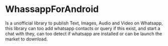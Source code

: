 # WhassappForAndroid
Is a unofficial library to publish Text, Images, Audio and Video on Whatsapp, this library can too add whatsapp contacts or query if this exist, and start a chat with they, can too detect if whatsapp are installed or can be launch the market to download.
